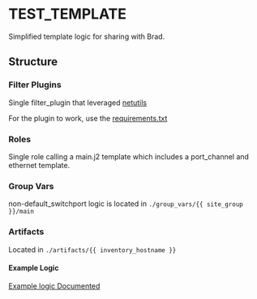 # TEST_TEMPLATE

Simplified template logic for sharing with Brad.

## Structure

### Filter Plugins

Single filter_plugin that leveraged [netutils](https://netutils.readthedocs.io/en/latest/netutils/utilities/index.html#netutils-to-jinja2-filters)

For the plugin to work, use the [requirements.txt](./requirements.txt)

### Roles

Single role calling a main.j2 template which includes a port_channel and ethernet template.

### Group Vars

non-default_switchport logic is located in `./group_vars/{{ site_group }}/main`

### Artifacts

Located in `./artifacts/{{ inventory_hostname }}`

#### Example Logic

[Example logic Documented](./artifacts/example_logic/interfaces.md)
